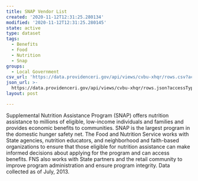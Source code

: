 ```yaml
---
title: SNAP Vendor List
created: '2020-11-12T12:31:25.280134'
modified: '2020-11-12T12:31:25.280145'
state: active
type: dataset
tags:
  - Benefits
  - Food
  - Nutrition
  - Snap
groups:
  - Local Government
csv_url: 'https://data.providenceri.gov/api/views/cvbu-xhqr/rows.csv?accessType=DOWNLOAD'
json_url: >-
  https://data.providenceri.gov/api/views/cvbu-xhqr/rows.json?accessType=DOWNLOAD
layout: post

---
```

Supplemental Nutrition Assistance Program (SNAP) offers nutrition assistance to millions of eligible, low-income individuals and families and provides economic benefits to communities. SNAP is the largest program in the domestic hunger safety net. The Food and Nutrition Service works with State agencies, nutrition educators, and neighborhood and faith-based organizations to ensure that those eligible for nutrition assistance can make informed decisions about applying for the program and can access benefits. FNS also works with State partners and the retail community to improve program administration and ensure program integrity. Data collected as of July, 2013.

